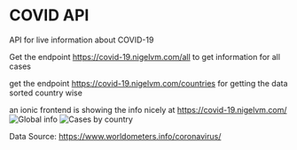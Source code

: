 # COVID API
API for live information about COVID-19

Get the endpoint https://covid-19.nigelvm.com/all to get information for all cases

get the endpoint https://covid-19.nigelvm.com/countries for getting the data sorted country wise

an ionic frontend is showing the info nicely at https://covid-19.nigelvm.com/ 
![Global info](https://raw.githubusercontent.com/nigelmpofu/covid-19-api/master/screenshots/tab1.png)
![Cases by country](https://raw.githubusercontent.com/nigelmpofu/covid-19-api/master/screenshots/tab2.png)

Data Source: https://www.worldometers.info/coronavirus/